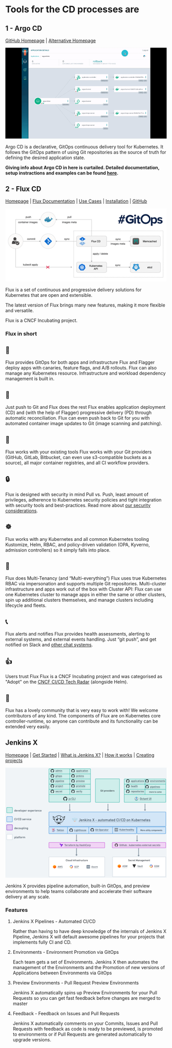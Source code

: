 # Tools for the CD processes are

## 1 - Argo CD

[GitHub Homepage](https://argoproj.github.io/cd/) | [Alternative Homepage](https://argo-cd.readthedocs.io/en/stable/)

<p align="center"><img src="./images/CD-toolsets/gif-1.gif"></p>

Argo CD is a declarative, GitOps continuous delivery tool for Kubernetes. It follows the GitOps pattern of using Git repositories as the source of truth for defining the desired application state.

**Giving info about Argo CD in here is curtailed. Detailed documentation, setup instractions and examples can be found [here](Argo-CD.md).**

## 2 - Flux CD

[Homepage](https://fluxcd.io/) | [Flux Documentation](https://fluxcd.io/docs/) | [Use Cases](https://fluxcd.io/docs/use-cases/) | [Installation](https://fluxcd.io/docs/installation/) | [GitHub](https://github.com/fluxcd/flux)

<p align="center"><img src="./images/CD-toolsets/image-1.png"></p>

Flux is a set of continuous and progressive delivery solutions for Kubernetes that are open and extensible.

The latest version of Flux brings many new features, making it more flexible and versatile.

Flux is a CNCF Incubating project.

### Flux in short

## 🤝

Flux provides GitOps for both apps and infrastructure
Flux and Flagger deploy apps with canaries, feature flags, and A/B rollouts. Flux can also manage any Kubernetes resource. Infrastructure and workload dependency management is built in.

## 🤖

Just push to Git and Flux does the rest
Flux enables application deployment (CD) and (with the help of Flagger) progressive delivery (PD) through automatic reconciliation. Flux can even push back to Git for you with automated container image updates to Git (image scanning and patching).

## 🔩

Flux works with your existing tools
Flux works with your Git providers (GitHub, GitLab, Bitbucket, can even use s3-compatible buckets as a source), all major container registries, and all CI workflow providers.

## 🔒

Flux is designed with security in mind
Pull vs. Push, least amount of privileges, adherence to Kubernetes security policies and tight integration with security tools and best-practices. Read more about [our security considerations](https://fluxcd.io/docs/security).

## ☸️

Flux works with any Kubernetes and all common Kubernetes tooling
Kustomize, Helm, RBAC, and policy-driven validation (OPA, Kyverno, admission controllers) so it simply falls into place.

## 🤹

Flux does Multi-Tenancy (and “Multi-everything”)
Flux uses true Kubernetes RBAC via impersonation and supports multiple Git repositories. Multi-cluster infrastructure and apps work out of the box with Cluster API: Flux can use one Kubernetes cluster to manage apps in either the same or other clusters, spin up additional clusters themselves, and manage clusters including lifecycle and fleets.

## 📞

Flux alerts and notifies
Flux provides health assessments, alerting to external systems, and external events handling. Just “git push”, and get notified on Slack and [other chat systems](https://fluxcd.io/docs/components/notification/provider/).

## 👍

Users trust Flux
Flux is a CNCF Incubating project and was categorised as "Adopt" on the [CNCF CI/CD Tech Radar](https://radar.cncf.io/2020-06-continuous-delivery) (alongside Helm).

## 💖

Flux has a lovely community that is very easy to work with!
We welcome contributors of any kind. The components of Flux are on Kubernetes core controller-runtime, so anyone can contribute and its functionality can be extended very easily.

## Jenkins X

[Homepage](https://jenkins-x.io/) | [Get Started](https://jenkins-x.io/v3/) | [What is Jenkins X?](https://jenkins-x.io/v3/about/what/) | [How it works](https://jenkins-x.io/v3/about/how-it-works/) | [Creating projects](https://jenkins-x.io/v3/develop/create-project/)

<p align="center"><img src="./images/CD-toolsets/image-2.png"></p>

Jenkins X provides pipeline automation, built-in GitOps, and preview environments to help teams collaborate and accelerate their software delivery at any scale.

### Features

1. Jenkins X Pipelines - Automated CI/CD

   Rather than having to have deep knowledge of the internals of Jenkins X Pipeline, Jenkins X will default awesome pipelines for your projects that implements fully CI and CD.

2. Environments - Environment Promotion via GitOps

   Each team gets a set of Environments. Jenkins X then automates the management of the Environments and the Promotion of new versions of Applications between Environments via GitOps

3. Preview Environments - Pull Request Preview Environments

   Jenkins X automatically spins up Preview Environments for your Pull Requests so you can get fast feedback before changes are merged to master

4. Feedback - Feedback on Issues and Pull Requests

   Jenkins X automatically comments on your Commits, Issues and Pull Requests with feedback as code is ready to be previewed, is promoted to environments or if Pull Requests are generated automatically to upgrade versions.
